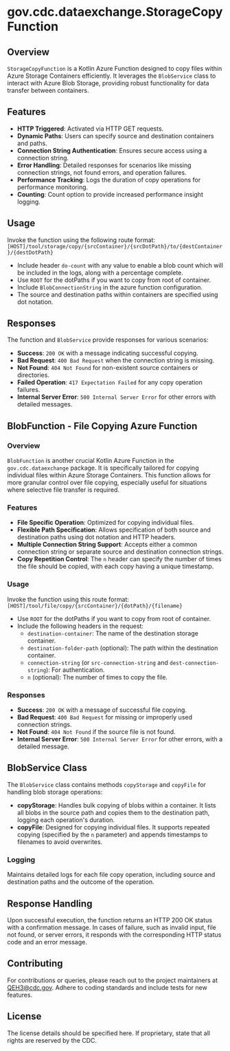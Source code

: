 # gov.cdc.dataexchange.StorageCopyFunction

## Overview
`StorageCopyFunction` is a Kotlin Azure Function designed to copy files within Azure Storage Containers efficiently. It leverages the `BlobService` class to interact with Azure Blob Storage, providing robust functionality for data transfer between containers.

## Features
- **HTTP Triggered**: Activated via HTTP GET requests.
- **Dynamic Paths**: Users can specify source and destination containers and paths.
- **Connection String Authentication**: Ensures secure access using a connection string.
- **Error Handling**: Detailed responses for scenarios like missing connection strings, not found errors, and operation failures.
- **Performance Tracking**: Logs the duration of copy operations for performance monitoring.
- **Counting**: Count option to provide increased performance insight logging. 

## Usage
Invoke the function using the following route format:
`[HOST]/tool/storage/copy/{srcContainer}/{srcDotPath}/to/{destContainer}/{destDotPath}`

- Include header `do-count` with any value to enable a blob count which will be included in the logs, along with a percentage complete.
- Use `ROOT` for the dotPaths if you want to copy from root of container.
- Include `BlobConnectionString` in the azure function configuration.
- The source and destination paths within containers are specified using dot notation.

## Responses
The function and `BlobService` provide responses for various scenarios:
- **Success**: `200 OK` with a message indicating successful copying.
- **Bad Request**: `400 Bad Request` when the connection string is missing.
- **Not Found**: `404 Not Found` for non-existent source containers or directories.
- **Failed Operation**: `417 Expectation Failed` for any copy operation failures.
- **Internal Server Error**: `500 Internal Server Error` for other errors with detailed messages.

## BlobFunction - File Copying Azure Function

### Overview
`BlobFunction` is another crucial Kotlin Azure Function in the `gov.cdc.dataexchange` package. It is specifically tailored for copying individual files within Azure Storage Containers. This function allows for more granular control over file copying, especially useful for situations where selective file transfer is required.

### Features
- **File Specific Operation**: Optimized for copying individual files.
- **Flexible Path Specification**: Allows specification of both source and destination paths using dot notation and HTTP headers.
- **Multiple Connection String Support**: Accepts either a common connection string or separate source and destination connection strings.
- **Copy Repetition Control**: The `n` header can specify the number of times the file should be copied, with each copy having a unique timestamp.

### Usage
Invoke the function using this route format:
`[HOST]/tool/file/copy/{srcContainer}/{dotPath}/{filename}`

- Use `ROOT` for the dotPaths if you want to copy from root of container.
- Include the following headers in the request:
    - `destination-container`: The name of the destination storage container.
    - `destination-folder-path` (optional): The path within the destination container.
    - `connection-string` (or `src-connection-string` and `dest-connection-string`): For authentication.
    - `n` (optional): The number of times to copy the file.

### Responses
- **Success**: `200 OK` with a message of successful file copying.
- **Bad Request**: `400 Bad Request` for missing or improperly used connection strings.
- **Not Found**: `404 Not Found` if the source file is not found.
- **Internal Server Error**: `500 Internal Server Error` for other errors, with a detailed message.

## BlobService Class
The `BlobService` class contains methods `copyStorage` and `copyFile` for handling blob storage operations:
- **copyStorage**: Handles bulk copying of blobs within a container. It lists all blobs in the source path and copies them to the destination path, logging each operation's duration.
- **copyFile**: Designed for copying individual files. It supports repeated copying (specified by the `n` parameter) and appends timestamps to filenames to avoid overwrites.


### Logging
Maintains detailed logs for each file copy operation, including source and destination paths and the outcome of the operation.

## Response Handling
Upon successful execution, the function returns an HTTP 200 OK status with a confirmation message. In cases of failure, such as invalid input, file not found, or server errors, it responds with the corresponding HTTP status code and an error message.

## Contributing
For contributions or queries, please reach out to the project maintainers at QEH3@cdc.gov. Adhere to coding standards and include tests for new features.

## License
The license details should be specified here. If proprietary, state that all rights are reserved by the CDC.